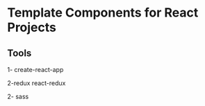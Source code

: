 # Template Components for React Projects

## Tools

1- create-react-app

2-redux react-redux

2- sass
